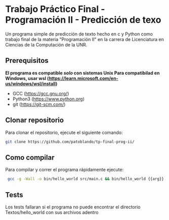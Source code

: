 
<br />
  <h3 align="center"></h3>

  <p align="center">
    
  </p>
</div>

# Trabajo Práctico Final - Programación II - Predicción de texo

Un programa simple de predicción de texto hecho en c y Python como trabajo final de la materia "Programación II" en la carrera de Licenciatura en Ciencias de la Computación de la UNR.

## Prerequisitos
**El programa es compatible _solo_ con sistemas Unix
Para compatibilad en Windows, usar wsl (https://learn.microsoft.com/en-us/windows/wsl/install)**

- GCC (https://gcc.gnu.org/)
- Python3 (https://www.python.org)
- git (https://git-scm.com/)

## Clonar repositorio  

  Para clonar el repositorio, ejecute el siguiente comando:
  
  ```sh
  git clone https://github.com/patoblando/tp-final-prog-ii/
  ```
  
## Como compilar

Para compilar y correr el programa rápidamente ejecute:

 ```sh
  gcc -g -Wall -o bin/hello_world src/main.c && bin/hello_world {{arg}}
  ```

## Tests

Los tests fallaran si el programa no puede encontrar el directorio Textos/hello_world con sus archivos adentro
